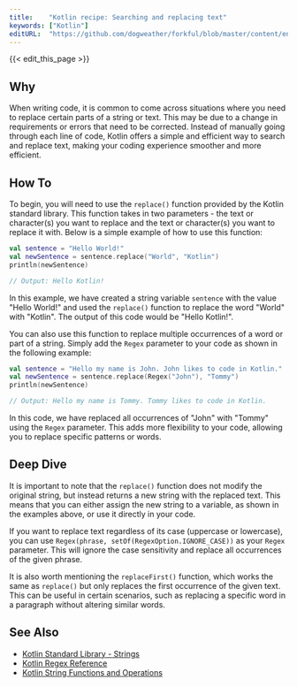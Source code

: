 ```yaml
---
title:    "Kotlin recipe: Searching and replacing text"
keywords: ["Kotlin"]
editURL:  "https://github.com/dogweather/forkful/blob/master/content/en/kotlin/searching-and-replacing-text.md"
---
```


{{< edit_this_page >}}

## Why

When writing code, it is common to come across situations where you need to replace certain parts of a string or text. This may be due to a change in requirements or errors that need to be corrected. Instead of manually going through each line of code, Kotlin offers a simple and efficient way to search and replace text, making your coding experience smoother and more efficient.

## How To

To begin, you will need to use the `replace()` function provided by the Kotlin standard library. This function takes in two parameters - the text or character(s) you want to replace and the text or character(s) you want to replace it with. Below is a simple example of how to use this function:

```Kotlin
val sentence = "Hello World!"
val newSentence = sentence.replace("World", "Kotlin")
println(newSentence)

// Output: Hello Kotlin!
```

In this example, we have created a string variable `sentence` with the value "Hello World!" and used the `replace()` function to replace the word "World" with "Kotlin". The output of this code would be "Hello Kotlin!".

You can also use this function to replace multiple occurrences of a word or part of a string. Simply add the `Regex` parameter to your code as shown in the following example:

```Kotlin
val sentence = "Hello my name is John. John likes to code in Kotlin."
val newSentence = sentence.replace(Regex("John"), "Tommy")
println(newSentence)

// Output: Hello my name is Tommy. Tommy likes to code in Kotlin.
```

In this code, we have replaced all occurrences of "John" with "Tommy" using the `Regex` parameter. This adds more flexibility to your code, allowing you to replace specific patterns or words.

## Deep Dive

It is important to note that the `replace()` function does not modify the original string, but instead returns a new string with the replaced text. This means that you can either assign the new string to a variable, as shown in the examples above, or use it directly in your code.

If you want to replace text regardless of its case (uppercase or lowercase), you can use `Regex(phrase, setOf(RegexOption.IGNORE_CASE))` as your `Regex` parameter. This will ignore the case sensitivity and replace all occurrences of the given phrase.

It is also worth mentioning the `replaceFirst()` function, which works the same as `replace()` but only replaces the first occurrence of the given text. This can be useful in certain scenarios, such as replacing a specific word in a paragraph without altering similar words.

## See Also

- [Kotlin Standard Library - Strings](https://kotlinlang.org/api/latest/jvm/stdlib/kotlin.text/-string/#replace)
- [Kotlin Regex Reference](https://kotlinlang.org/docs/regex.html)
- [Kotlin String Functions and Operations](https://www.geeksforgeeks.org/kotlin-string-functions-and-operations/)